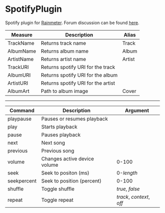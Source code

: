 # SpotifyPlugin

Spotify plugin for [Rainmeter](http://rainmeter.net/). Forum discussion can be found [here](http://rainmeter.net/forum/viewtopic.php?f=18&t=17077/).



|Measure	|Description						| Alias
|-----------|-----------------------------------|------|
|TrackName	|Returns track name					| Track
|AlbumName	|Returns album name					| Album
|ArtistName	|Returns artist name				| Artist
|TrackURI	|Returns spotify URI for the track
|AlbumURI	|Returns spotify URI for the album
|ArtistURI	|Returns spotify URI for the artist
|AlbumArt	|Path to album image				| Cover
---

|Command	| Description 					|Argument|
|-----------|------------------------		|--------
|playpause	|Pauses or resumes playback		|
|play		|Starts playback				|
|pause		|Pauses playback				|
|next		|Next song						|
|previous	|Previous song					|
|volume		|Changes active device volume	|0-100
|seek		|Seek to positon (ms)			|0-*length*
|seekpercent|Seek to position (percent)		|0-100
|shuffle	|Toggle shuffle					|*true*, *false*
|repeat		|Toggle repeat					|*track*, *context*, *off*